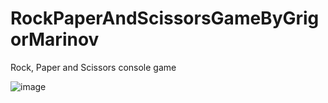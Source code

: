 # RockPaperAndScissorsGameByGrigorMarinov
Rock, Paper and Scissors console game

![image](https://github.com/GrigorM-debug/RockPaperAndScissorsGameByGrigorMarinov/assets/114864279/e48194ad-3384-4d57-be19-65613e242bdd)


